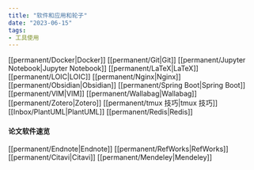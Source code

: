 ```yaml
---
title: "软件和应用和轮子"
date: "2023-06-15"
tags:
- 工具使用
---
```

[[permanent/Docker|Docker]]
[[permanent/Git|Git]]
[[permanent/Jupyter Notebook|Jupyter Notebook]]
[[permanent/LaTeX|LaTeX]]
[[permanent/LOIC|LOIC]]
[[permanent/Nginx|Nginx]]
[[permanent/Obsidian|Obsidian]]
[[permanent/Spring Boot|Spring Boot]]
[[permanent/VIM|VIM]]
[[permanent/Wallabag|Wallabag]]
[[permanent/Zotero|Zotero]]
[[permanent/tmux 技巧|tmux 技巧]]
[[Inbox/PlantUML|PlantUML]]
[[permanent/Redis|Redis]]

#### 论文软件速览
[[permanent/Endnote|Endnote]]
[[permanent/RefWorks|RefWorks]]
[[permanent/Citavi|Citavi]]
[[permanent/Mendeley|Mendeley]]